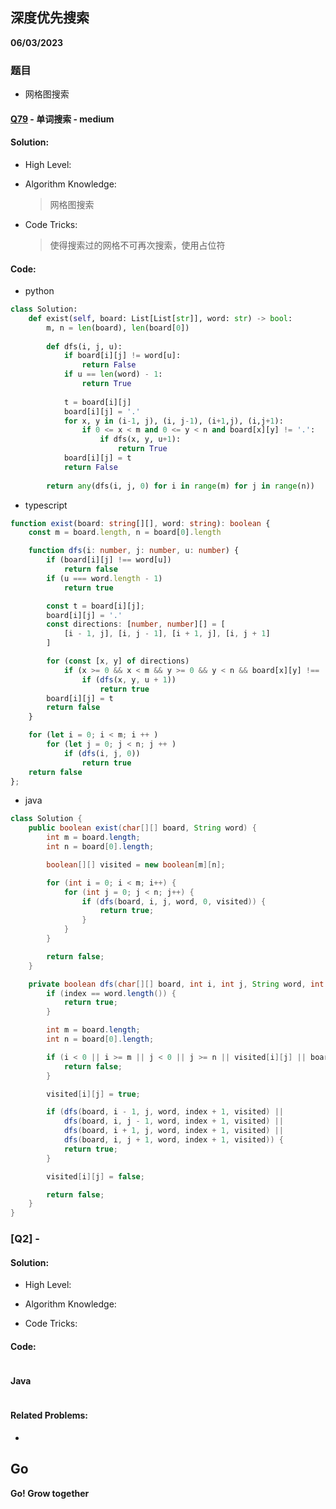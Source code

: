 ## 深度优先搜索

**06/03/2023**

### 题目
- 网格图搜索
#### [Q79] - 单词搜索 - medium
#### Solution:

- High Level:
  > 

- Algorithm Knowledge:
  > 网格图搜索

- Code Tricks:
  > 使得搜索过的网格不可再次搜索，使用占位符


#### Code:
- python
```python
class Solution:
    def exist(self, board: List[List[str]], word: str) -> bool:
        m, n = len(board), len(board[0])
        
        def dfs(i, j, u):
            if board[i][j] != word[u]:
                return False 
            if u == len(word) - 1:
                return True 
            
            t = board[i][j]
            board[i][j] = '.'
            for x, y in (i-1, j), (i, j-1), (i+1,j), (i,j+1):
                if 0 <= x < m and 0 <= y < n and board[x][y] != '.':
                    if dfs(x, y, u+1):
                        return True
            board[i][j] = t
            return False 
         
        return any(dfs(i, j, 0) for i in range(m) for j in range(n))
```
- typescript
```typescript
function exist(board: string[][], word: string): boolean {
    const m = board.length, n = board[0].length

    function dfs(i: number, j: number, u: number) {
        if (board[i][j] !== word[u])
            return false 
        if (u === word.length - 1)
            return true 

        const t = board[i][j];
        board[i][j] = '.'
        const directions: [number, number][] = [
            [i - 1, j], [i, j - 1], [i + 1, j], [i, j + 1]
        ]

        for (const [x, y] of directions) 
            if (x >= 0 && x < m && y >= 0 && y < n && board[x][y] !== '.')
                if (dfs(x, y, u + 1))
                    return true
        board[i][j] = t 
        return false 
    }

    for (let i = 0; i < m; i ++ )
        for (let j = 0; j < n; j ++ )
            if (dfs(i, j, 0))
                return true 
    return false 
};
``` 
- java
```java
class Solution {
    public boolean exist(char[][] board, String word) {
        int m = board.length;
        int n = board[0].length;

        boolean[][] visited = new boolean[m][n];

        for (int i = 0; i < m; i++) {
            for (int j = 0; j < n; j++) {
                if (dfs(board, i, j, word, 0, visited)) {
                    return true;
                }
            }
        }

        return false;
    }

    private boolean dfs(char[][] board, int i, int j, String word, int index, boolean[][] visited) {
        if (index == word.length()) {
            return true;
        }

        int m = board.length;
        int n = board[0].length;

        if (i < 0 || i >= m || j < 0 || j >= n || visited[i][j] || board[i][j] != word.charAt(index)) {
            return false;
        }

        visited[i][j] = true;

        if (dfs(board, i - 1, j, word, index + 1, visited) ||
            dfs(board, i, j - 1, word, index + 1, visited) ||
            dfs(board, i + 1, j, word, index + 1, visited) ||
            dfs(board, i, j + 1, word, index + 1, visited)) {
            return true;
        }

        visited[i][j] = false;

        return false;
    }
}

```

### [Q2] -  

#### Solution:

- High Level:
  > 

- Algorithm Knowledge:
  > 

- Code Tricks:
  > 

#### Code:

```python
```


#### Java

```java
```

#### Related Problems:

- 

## Go
**Go! Grow together**

[//]: # (These are reference links used in the body of this note and get stripped out when the markdown processor does its job. There is no need to format nicely because it shouldn't be seen. Thanks SO -     http://stackoverflow.com/questions/4823468/store-comments-in-markdown-syntax)
   [Q79]: <https://leetcode.cn/problems/word-search/description/>